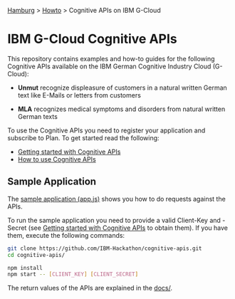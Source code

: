 [Hamburg](https://github.com/IBM-Hackathon/Hamburg2016/wiki) > [Howto](https://github.com/IBM-Hackathon/Hamburg2016/wiki/Howto) > Cognitive APIs on IBM G-Cloud

# IBM G-Cloud Cognitive APIs

This repository contains examples and how-to guides for the following Cognitive APIs available on the IBM German Cognitive Industry Cloud (G-Cloud):

* **Unmut** recognize displeasure of customers in a natural written German text like E-Mails or letters from customers

* **MLA** recognizes medical symptoms and disorders from natural written German texts

To use the Cognitive APIs you need to register your application and subscribe to Plan. To get started read the following:

* [Getting started with Cognitive APIs](./docs/getting-started.md)
* [How to use Cognitive APIs](./docs/howto.md)

## Sample Application

The [sample application (app.js)](./app.js) shows you how to do requests against the APIs.

To run the sample application you need to provide a valid Client-Key and -Secret (see [Getting started with Cognitive APIs](./docs/getting-started.md) to obtain them). If you have them, execute the following commands:

```bash
git clone https://github.com/IBM-Hackathon/cognitive-apis.git
cd cognitive-apis/

npm install
npm start -- [CLIENT_KEY] [CLIENT_SECRET]
```

The return values of the APIs are explained in the [docs/](./docs/howto.md).
